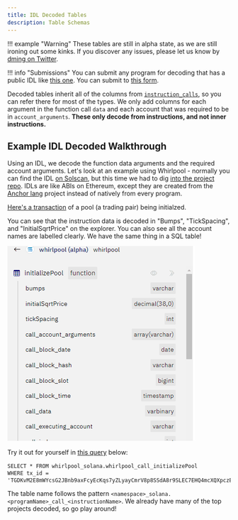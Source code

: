 ```yaml
---
title: IDL Decoded Tables
description: Table Schemas
---
```


!!! example "Warning"
    These tables are still in alpha state, as we are still ironing out some kinks. If you discover any issues, please let us know by [dming on Twitter](https://twitter.com/andrewhong5297).

!!! info "Submissions"
    You can submit any program for decoding that has a public IDL like [this one](https://solscan.io/account/JUP4Fb2cqiRUcaTHdrPC8h2gNsA2ETXiPDD33WcGuJB#anchorProgramIDL). You can submit to [this form](https://forms.gle/tbHZ6ZeEke5qwVjcA).

Decoded tables inherit all of the columns from [`instruction_calls`](../../raw/solana/instruction-calls.md), so you can refer there for most of the types. We only add columns for each argument in the function call `data` and each account that was required to be in `account_arguments`. **These only decode from instructions, and not inner instructions.**

## Example IDL Decoded Walkthrough

Using an IDL, we decode the function data arguments and the required account arguments. Let's look at an example using Whirlpool - normally you can find the IDL [on Solscan](https://solscan.io/account/whirLbMiicVdio4qvUfM5KAg6Ct8VwpYzGff3uctyCc#anchorProgramIDL), but this time we had to dig [into the project repo](https://github.com/orca-so/whirlpools/blob/main/sdk/src/artifacts/whirlpool.json). IDLs are like ABIs on Ethereum, except they are created from the [Anchor lang](https://www.anchor-lang.com/) project instead of natively from every program.

[Here's a transaction](https://solscan.io/tx/TGDKvM2E8mWYcsG2JBnb9axFcyEcKqs7yZLyayCmrV8p8SSdA8r9SLEC7EHQ4mcXQXpczEyaCBXvnmEi9yoKVJ9) of a pool (a trading pair) being initialzed.

You can see that the instruction data is decoded in "Bumps", "TickSpacing", and "InitialSqrtPrice" on the explorer. You can also see all the account names are labelled clearly. We have the same thing in a SQL table!

![](../../images/whirl_init.gif)

Try it out for yourself in [this query](https://dune.com/queries/2352049) below:

```
SELECT * FROM whirlpool_solana.whirlpool_call_initializePool
WHERE tx_id = 'TGDKvM2E8mWYcsG2JBnb9axFcyEcKqs7yZLyayCmrV8p8SSdA8r9SLEC7EHQ4mcXQXpczEyaCBXvnmEi9yoKVJ9'
```

The table name follows the pattern `<namespace>_solana.<programName>_call_<instructionName>`. We already have many of the top projects decoded, so go play around!
